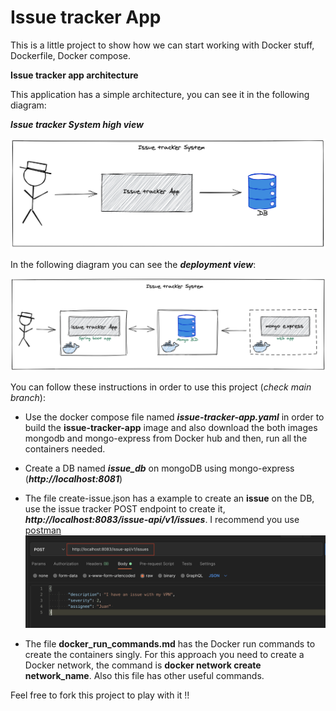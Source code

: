 # **Issue tracker App**

This is a little project to show how we can start working with Docker stuff, Dockerfile, Docker compose.

**Issue tracker app architecture**

This application has a simple architecture, you can see it in the following diagram:

**_Issue tracker System high view_**

![abstract view](https://github.com/jparanda/issue-tracker/blob/master/images/issue_tracler_app_high_view.png?raw=true)

In the following diagram you can see the **_deployment view_**:

![deployment view](https://github.com/jparanda/issue-tracker/blob/master/images/issue_tracer_deployment_view.png?raw=true)

You can follow these instructions in order to use this project (_check main branch_):
* Use the docker compose file named **_issue-tracker-app.yaml_** in order to build the **issue-tracker-app** image and also download the 
both images mongodb and mongo-express from Docker hub and then, run all the containers needed.

* Create a DB named **_issue_db_** on mongoDB using mongo-express (**_http://localhost:8081_**)
* The file create-issue.json has a example to create an **issue** on the DB, use the issue tracker POST endpoint 
  to create it, **_http://localhost:8083/issue-api/v1/issues_**. I recommend you use [postman](https://www.postman.com/downloads/)
  ![deployment view](https://github.com/jparanda/issue-tracker/blob/master/images/postman_create_issue_request.png?raw=true)  
* The file **docker_run_commands.md** has the Docker run commands to create the containers singly. For this approach 
  you need to create a Docker network, the command is **docker network create network_name**. Also this file has other
  useful commands.

Feel free to fork this project to play with it !!
